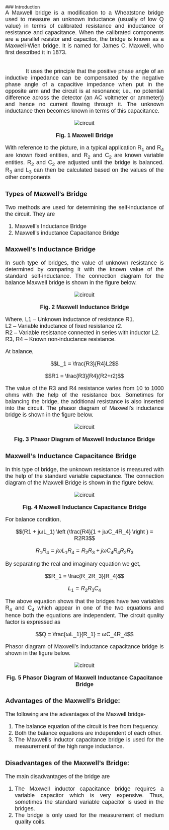 <head>

<script type="text/javascript" async src="https://cdn.mathjax.org/mathjax/latest/MathJax.js?config=TeX-MML-AM_CHTML"> 
  
</script>

</head>
### Introduction

<div style="text-align: justify; font-size: 18px;font-family: 'Nunito Sans',sans-serif;">
A Maxwell bridge is a modification to a Wheatstone bridge used to measure an unknown inductance (usually of low Q value) in terms of calibrated resistance and inductance or resistance and capacitance. When the calibrated components are a parallel resistor and capacitor, the bridge is known as a Maxwell-Wien bridge. It is named for James C. Maxwell, who first described it in 1873.<br><br> 

&nbsp;&nbsp;&nbsp;&nbsp;&nbsp;&nbsp;&nbsp;&nbsp;&nbsp;&nbsp;&nbsp;&nbsp;It uses the principle that the positive phase angle of an inductive impedance can be compensated by the negative phase angle of a capacitive impedance when put in the opposite arm and the circuit is at resonance; i.e., no potential difference across the detector (an AC voltmeter or ammeter)) and hence no current flowing through it. The unknown inductance then becomes known in terms of this capacitance.<br>

<center> 

![circuit](images/circuit.png)

**Fig. 1 Maxwell Bridge**

</center>

With reference to the picture, in a typical application R<sub>1</sub> and R<sub>4</sub> are known fixed entities, and R<sub>2</sub> and  C<sub>2</sub> are known variable entities. R<sub>2</sub> and  C<sub>2</sub> are adjusted until the bridge is balanced. R<sub>3</sub> and  L<sub>3</sub> can then be calculated based on the values of the other components

### Types of Maxwell’s Bridge
Two methods are used for determining the self-inductance of the circuit. They are

1. Maxwell’s Inductance Bridge
2. Maxwell’s inductance Capacitance Bridge

### Maxwell’s Inductance Bridge
In such type of bridges, the value of unknown resistance is determined by comparing it with the known value of the standard self-inductance. The connection diagram for the balance Maxwell bridge is shown in the figure below.

<center> 

![circuit](images/circuit2.png)

**Fig. 2 Maxwell Inductance Bridge**

</center>

Where, L1 – Unknown inductance of resistance R1.<br>
L2 – Variable inductance of fixed resistance r2.<br>
R2 – Variable resistance connected in series with inductor L2.<br>
R3, R4 – Known non-inductance resistance.<br>

At balance,

<center>

$$L_1 = \frac{R3}{R4}L2$$

</center>

<center>

$$R1 = \frac{R3}{R4}(R2+r2)$$

</center>

The value of the R3 and R4 resistance varies from 10 to 1000 ohms with the help of the resistance box. Sometimes for balancing the bridge, the additional resistance is also inserted into the circuit. The phasor diagram of Maxwell’s inductance bridge is shown in the figure below.

<center> 

![circuit](images/circuit3.jpg)

**Fig. 3 Phasor Diagram of Maxwell Inductance Bridge**

</center>

### Maxwell’s Inductance Capacitance Bridge
In this type of bridge, the unknown resistance is measured with the help of the standard variable capacitance. The connection diagram of the Maxwell Bridge is shown in the figure below.

<center> 

![circuit](images/circuit4.png)

**Fig. 4 Maxwell Inductance Capacitance Bridge**

</center>

For balance condition, 

<center>

$$(R1 + jωL_1) \left (\frac{R4}{1 + jωC_4R_4} \right ) = R2R3$$

</center>

<center>

$$R_1R_4 = jωL_1R_4 = R_2R_3 + jωC_4R_4R_2R_3$$

</center>

By separating the real and imaginary equation we get,

<center>

$$R_1 = \frac{R_2R_3}{R_4}$$

</center>

<center>

$$L_1 = R_2R_3C_4$$

</center>

The above equation shows that the bridges have two variables R<sub>4</sub> and C<sub>4</sub> which appear in one of the two equations and hence both the equations are independent. The circuit quality factor is expressed as 

<center>

$$Q = \frac{ωL_1}{R_1} = ωC_4R_4$$

</center>

Phasor diagram of Maxwell’s inductance capacitance bridge is shown in the figure below.

<center> 

![circuit](images/circuit5.jpg)

**Fig. 5 Phasor Diagram of Maxwell Inductance Capacitance Bridge**

</center>

### Advantages of the Maxwell’s Bridge:
The following are the advantages of the Maxwell bridge-

1. The balance equation of the circuit is free from frequency.
2. Both the balance equations are independent of each other.
3. The Maxwell’s inductor capacitance bridge is used for the measurement of the high range inductance.

### Disadvantages of the Maxwell’s Bridge:
The main disadvantages of the bridge are

1. The Maxwell inductor capacitance bridge requires a variable capacitor which is very expensive. Thus, sometimes the standard variable capacitor is used in the bridges.
2. The bridge is only used for the measurement of medium quality coils.


</div>
